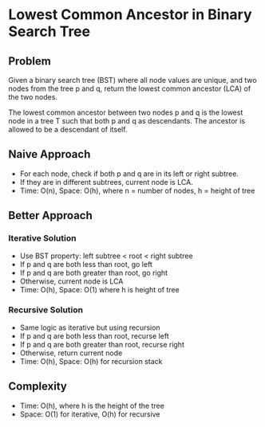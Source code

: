 # Lowest Common Ancestor in Binary Search Tree

## Problem
Given a binary search tree (BST) where all node values are unique, and two nodes from the tree p and q, return the lowest common ancestor (LCA) of the two nodes.

The lowest common ancestor between two nodes p and q is the lowest node in a tree T such that both p and q as descendants. The ancestor is allowed to be a descendant of itself.

## Naive Approach
- For each node, check if both p and q are in its left or right subtree.
- If they are in different subtrees, current node is LCA.
- Time: O(n), Space: O(h), where n = number of nodes, h = height of tree

## Better Approach
### Iterative Solution
- Use BST property: left subtree < root < right subtree
- If p and q are both less than root, go left
- If p and q are both greater than root, go right
- Otherwise, current node is LCA
- Time: O(h), Space: O(1) where h is height of tree

### Recursive Solution
- Same logic as iterative but using recursion
- If p and q are both less than root, recurse left
- If p and q are both greater than root, recurse right
- Otherwise, return current node
- Time: O(h), Space: O(h) for recursion stack

## Complexity
- Time: O(h), where h is the height of the tree
- Space: O(1) for iterative, O(h) for recursive 